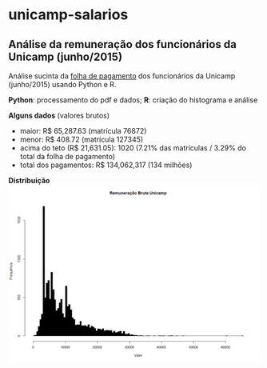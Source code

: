 # unicamp-salarios

## Análise da remuneração dos funcionários da Unicamp (junho/2015)

Análise sucinta da [folha de pagamento](http://www.dgrh.unicamp.br/remuneracao.pdf) dos funcionários da Unicamp (junho/2015) usando Python e R.

**Python**: processamento do pdf e dados;
**R**: criação do histograma e análise

**Alguns dados** (valores brutos)

* maior: R$ 65,287.63 (matrícula 76872)
* menor: R$ 408.72 (matrícula 127345)
* acima do teto (R$ 21,631.05): 1020 (7.21% das matrículas / 3.29% do total da folha de pagamento)
* total dos pagamentos: R$ 134,062,317 (134 milhões)

**Distribuição**
![Distribuição - remunerações](distribuicao.png)
